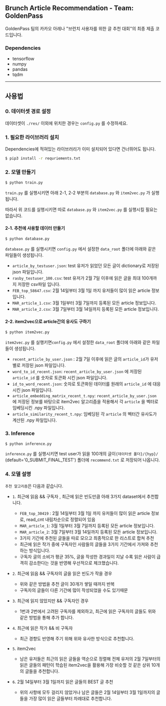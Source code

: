 ## Brunch Article Recommendation - Team: GoldenPass

GoldenPass 팀의 카카오 아레나 "브런치 사용자를 위한 글 추천 대회"의 최종 제출 코드입니다.

### Dependencies

- tensorflow
- numpy
- pandas
- tqdm

---

## 사용법

### 0. 데이터셋 경로 설정

데이터셋이 `./res/` 이외에 위치한 경우는 `config.py` 를 수정하세요.

### 1. 필요한 라이브러리 설치

Dependencies에 적혀있는 라이브러리가 이미 설치되어 있다면 건너뛰어도 됩니다.

```bash
$ pip3 install -r requriements.txt
```

### 2. 모델 만들기

```bash
$ python train.py
```

`train.py` 를 실행시키면 아래 2-1, 2-2 부분의 `database.py` 와 `item2vec.py` 가 실행됩니다.  

따라서 위 코드를 실행시키면 따로  `database.py` 와 `item2vec.py` 를 실행시킬 필요는 없습니다.

#### 2-1. 추천에 사용할 데이터 만들기

```bash
$ python database.py
```

`database.py` 를 실행시키면 `config.py` 에서 설정한 `data_root` 폴더에 아래와 같은 파일들이 생성됩니다.

- `article_by_testuser.json`: test 유저가 읽었던 모든 글이 dictionary로 저장된 json 파일입니다.
- `rasby_testuser_100.csv`: test 유저가 2월 7일 이후에 읽은 글을 최대 100개까지 저장한 csv파일 입니다.
- `FEB_top_58647.csv`: 2월 14일부터 3월 1일 까지 유저들이 많이 읽은 article 정보입니다.
- `MAR_article_1.csv`: 3월 1일부터 3월 7일까지 등록된 모든 article 정보입니다.
- `MAR_article_2.csv`: 3월 7일부터 3월 14일까지 등록된 모든 article 정보입니다.

#### 2-2. item2vec으로 article간의 유사도 구하기

```bash
$ python item2vec.py
```

`item2vec.py` 를 실행키면`config.py` 에서 설정한 `data_root` 폴더에 아래와 같은 파일들이 생성됩니다.

- `recent_article_by_user.json` : 2월 7일 이후에 읽은 글의 `article_id`가 유저 별로 저장된 json 파일입니다.
- `word_to_id_recent.json`:  `recent_article_by_user.json` 에 저장된 `article_id` 를 숫자로 토큰화 시킨 json 파일입니다.
- `id_to_word_recent.json`: 숫자로 토큰화된 데이터를 원래의 `article_id` 에 대응시킨 json 파일입니다.
- `article_embedding_matrix_recent_t.npy`: `recent_article_by_user.json` 에 저장된 정보를 바탕으로 item2vec 알고리즘을 적용해서 각 `article` 을 벡터로 임베딩시킨 .npy 파일입니다.
- `article_similarity_recent_t.npy`: 임베딩된 각 `article` 의 벡터간 유사도가 계산된 .npy 파일입니다.

### 3. Inference

```bash
$ python inference.py
```

`inference.py` 를 실행시키면 test user가 읽을 100개의 글이`{데이터셋 폴더}/{hyp}/` (default='0_SUBMIT_FINAL_TEST') 폴더에 `recommend.txt` 로 저장되어 나옵니다.

### 4. 모델 설명

`추천 알고리즘`은 다음과 같습니다.

- `1`. 최근에 읽음 && 구독자 , 최근에 읽은 빈도만큼 아래 3가지 dataset에서 추천합니다.
  - `FEB_top_30419` : 2월 14일부터 3월 1일 까지 유저들이 많이 읽은 article 정보로, read_cnt 내림차순으로 정렬되어 있음
  - `MAR_article_1`: 3월 1일부터 3월 7일까지 등록된 모든 article 정보입니다.
  - `MAR_article_2`: 3월 7일부터 3월 14일까지 등록된 모든 article 정보입니다.
  * 3가지 기간에 추천된 글들을 따로 모으고 최종적으로 한 리스트로 합쳐 추천
  - 최근에 읽은 작가 중에 구독자인 사람들의 글들을 3가지 기간에서 가져와 추천하는 방식입니다.
  - 구독자 글의 소비가 평균 35%, 글을 작성한 경과일이 지날 수록 읽은 사람이 급격히 감소한다는 것을 반영해 우선적으로 체크했습니다.
- `2`. 최근에 읽음 && 구독자의 글을 읽은 빈도가 작을 경우
  - 위와 같은 방법을 추천 글이 30개가 쌓일 때까지 반복
  - 구독자의 글들이 다른 기간에 많이 작성되었을 수도 있기때문
- `3`. 최근에 읽지 않았지만 && 구독자인 경우
  
  - 1번과 2번에서 고려된 구독자를 제외하고, 최근에 읽은 구독자의 글들도 위와 같은 방법을 통해 추가 합니다.
- `4`. 최근에 읽은 작가 && 비 구독자
  
  - 최근 경향도 반영해 주기 위해 위와 유사한 방식으로 추천합니다.
- `5`. item2vec
  
  - 남은 유저들은 최근의 읽은 글들을 역순으로 정렬해 전체 유저의 2월 7일부터의 읽은 글들의 패턴이 학습된 item2vec을 활용해 가장 비슷할 것 같은 상위 10개의 글들을 추천합니다.
- `6`. 2월 14일부터 3월 1일까지 읽은 글들의 BEST 글 추천
  
  - 위의 사항에 모두 걸리지 않았거나 남은 글들은 2월 14일부터 3월 1일까지의 글들을 가장 많이 읽은 글들부터 차례대로 추천합니다.

